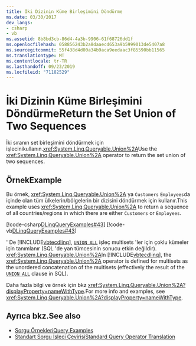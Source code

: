```yaml
---
title: İki Dizinin Küme Birleşimini Döndürme
ms.date: 03/30/2017
dev_langs:
- csharp
- vb
ms.assetid: 8b8bd3cb-86d4-4a3b-9906-61f68726dd1f
ms.openlocfilehash: 058856243b2a8daaecd653a9b5999013de5407a8
ms.sourcegitcommit: 55f438d4d00a34b9aca9eedaac3f85590bb11565
ms.translationtype: MT
ms.contentlocale: tr-TR
ms.lasthandoff: 09/23/2019
ms.locfileid: "71182529"
---
```

# <a name="return-the-set-union-of-two-sequences"></a><span data-ttu-id="1bcf1-102">İki Dizinin Küme Birleşimini Döndürme</span><span class="sxs-lookup"><span data-stu-id="1bcf1-102">Return the Set Union of Two Sequences</span></span>
<span data-ttu-id="1bcf1-103">İki sıranın set birleşimini döndürmek için işlecinikullanın.<xref:System.Linq.Queryable.Union%2A></span><span class="sxs-lookup"><span data-stu-id="1bcf1-103">Use the <xref:System.Linq.Queryable.Union%2A> operator to return the set union of two sequences.</span></span>  
  
## <a name="example"></a><span data-ttu-id="1bcf1-104">Örnek</span><span class="sxs-lookup"><span data-stu-id="1bcf1-104">Example</span></span>  
 <span data-ttu-id="1bcf1-105">Bu örnek, <xref:System.Linq.Queryable.Union%2A> ya `Customers` `Employees`da içinde olan tüm ülkelerin/bölgelerin bir dizisini döndürmek için kullanır.</span><span class="sxs-lookup"><span data-stu-id="1bcf1-105">This example uses <xref:System.Linq.Queryable.Union%2A> to return a sequence of all countries/regions in which there are either `Customers` or `Employees`.</span></span>  
  
 [!code-csharp[DLinqQueryExamples#43](../../../../../../samples/snippets/csharp/VS_Snippets_Data/DLinqQueryExamples/cs/Program.cs#43)]
 [!code-vb[DLinqQueryExamples#43](../../../../../../samples/snippets/visualbasic/VS_Snippets_Data/DLinqQueryExamples/vb/Module1.vb#43)]  
  
 <span data-ttu-id="1bcf1-106">' De [!INCLUDE[vbtecdlinq](../../../../../../includes/vbtecdlinq-md.md)], [`UNION ALL`](/sql/t-sql/language-elements/set-operators-union-transact-sql) işleç multisets 'ler için çoklu kümeler için tanımlanır (SQL 'de yan tümcesinin sonucu etkin değildir). <xref:System.Linq.Queryable.Union%2A></span><span class="sxs-lookup"><span data-stu-id="1bcf1-106">In [!INCLUDE[vbtecdlinq](../../../../../../includes/vbtecdlinq-md.md)], the <xref:System.Linq.Queryable.Union%2A> operator is defined for multisets as the unordered concatenation of the multisets (effectively the result of the [`UNION ALL`](/sql/t-sql/language-elements/set-operators-union-transact-sql) clause in SQL).</span></span>

<span data-ttu-id="1bcf1-107">Daha fazla bilgi ve örnek için bkz <xref:System.Linq.Queryable.Union%2A?displayProperty=nameWithType>.</span><span class="sxs-lookup"><span data-stu-id="1bcf1-107">For more info and examples, see <xref:System.Linq.Queryable.Union%2A?displayProperty=nameWithType>.</span></span>
  
## <a name="see-also"></a><span data-ttu-id="1bcf1-108">Ayrıca bkz.</span><span class="sxs-lookup"><span data-stu-id="1bcf1-108">See also</span></span>

- [<span data-ttu-id="1bcf1-109">Sorgu Örnekleri</span><span class="sxs-lookup"><span data-stu-id="1bcf1-109">Query Examples</span></span>](query-examples.md)
- [<span data-ttu-id="1bcf1-110">Standart Sorgu İşleci Çevirisi</span><span class="sxs-lookup"><span data-stu-id="1bcf1-110">Standard Query Operator Translation</span></span>](standard-query-operator-translation.md)
